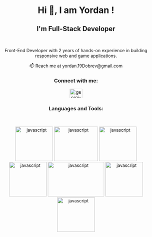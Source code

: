 <h1 align="center">Hi 👋, I am Yordan !</h1>
        
<h2 align="center">I'm Full-Stack Developer</h3>
<br />

<p align="center">Front-End Developer with 2 years of hands-on experience in building responsive web and game applications.</p>

<div align="center">
📫 Reach me at yordan.19Dobrev@gmail.com
</div>


<h3 align="center">Connect with me:</h3>
<p align="center">
<a href="https://www.linkedin.com/in/yordan-t-dobrev-2b1645162/" target="blank"><img align="center" src="https://cdn.jsdelivr.net/npm/simple-icons@3.0.1/icons/linkedin.svg" alt="georgi-georgiev-978253219" color="white" height="30" width="40" /></a>
</p>

<h3 align="center">Languages and Tools:</h3>
        <br>
<p align="center">
        <img src="https://pbs.twimg.com/profile_images/1785867863191932928/EpOqfO6d_400x400.png" alt="javascript" width="120" height="110" />
        <img src="https://andrewbeeken.co.uk/wp-content/uploads/2018/11/nodejs.jpg?w=1200" alt="javascript" width="140" height="110" />
        <img src="https://upload.wikimedia.org/wikipedia/commons/thumb/c/cf/Angular_full_color_logo.svg/1200px-Angular_full_color_logo.svg.png" alt="javascript" width="120" height="110" />
        <img src="https://miro.medium.com/v2/resize:fit:1358/1*s9kgU8F1eB7Tzs7sG0YhBg.jpeg" alt="javascript" width="120" height="110" />
        <img src="https://pixijs.com/images/ogimage.png" alt="javascript" width="180" height="110" />
        <img src="https://cdn.mos.cms.futurecdn.net/252USFwhUaVeFm664hWzFA.jpg" alt="javascript" width="120" height="110" />
        <img src="https://cdn.sanity.io/images/fuvbjjlp/production/646fc8196e77013f6d466d9bfe178c06e2ddcde7-1280x720.png" alt="javascript" width="120" height="110" />
       
</p>
